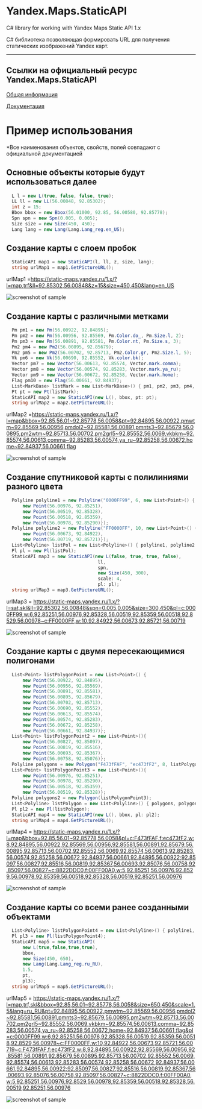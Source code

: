# Yandex.Maps.StaticAPI
C# library for working with Yandex Maps Static API 1.x

C# библиотека позволяющая формировать URL для получения статических изображений Yandex карт.
***
Ссылки на официальный ресурс Yandex.Maps.StaticAPI
-
[Общая информация](https://tech.yandex.ru/maps/staticapi/?from=mapsapi)

[Документация](https://tech.yandex.ru/maps/doc/staticapi/1.x/dg/concepts/input_params-docpage/)

Пример использования
=
*Все наименования объектов, свойств, полей совпадают с официальной документацией

Основные объекты которые будут использоваться далее
-
```C#
  L l = new L(true, false, false, true);
  LL ll = new LL(56.00848, 92.85302);
  int z = 15;
  Bbox bbox = new Bbox(56.01000, 92.85, 56.00580, 92.85778);
  Spn spn = new Spn(0.005, 0.005);
  Size size = new Size(450, 450);
  Lang lang = new Lang(Lang.Lang_reg.en_US);
```

Создание карты с слоем пробок
-
```C#
  StaticAPI map1 = new StaticAPI(l, ll, z, size, lang);
  string urlMap1 = map1.GetPictureURL();
```
urlMap1 =https://static-maps.yandex.ru/1.x/?l=map,trf&ll=92.85302,56.00848&z=15&size=450,450&lang=en_US

![screenshot of sample](https://static-maps.yandex.ru/1.x/?l=map,trf&ll=92.85302,56.00848&z=15&size=450,450&lang=en_US)

Создание карты с различными метками
-
```C#
  Pm pm1 = new Pm(56.00922, 92.84895);
  Pm pm2 = new Pm(56.00956, 92.85569, Pm.Color.do_, Pm.Size.l, 2);
  Pm pm3 = new Pm(56.00891, 92.85581, Pm.Color.nt, Pm.Size.s, 3);
  Pm2 pm4 = new Pm2(56.00895, 92.85679);
  Pm2 pm5 = new Pm2(56.00702, 92.85713, Pm2.Color.gr, Pm2.Size.l, 5);
  Vk pm6 = new Vk(56.00690, 92.85552, Vk.color.bk);
  Vector pm7 = new Vector(56.00613, 92.85574, Vector.mark.comma);
  Vector pm8 = new Vector(56.00574, 92.85283, Vector.mark.ya_ru);
  Vector pm9 = new Vector(56.00672, 92.85258, Vector.mark.home);
  Flag pm10 = new Flag(56.00661, 92.84937);
  List<MarkBase> listMark = new List<MarkBase>() { pm1, pm2, pm3, pm4, pm5, pm6, pm7, pm8, pm9, pm10 };
  Pt pt = new Pt(listMark);
  StaticAPI map2 = new StaticAPI(new L(), bbox, pt: pt);
  string urlMap2 = map2.GetPictureURL();
```
urlMap2 =https://static-maps.yandex.ru/1.x/?l=map&bbox=92.85,56.01~92.85778,56.0058&pt=92.84895,56.00922,pmwtm~92.85569,56.00956,pmdol2~92.85581,56.00891,pmnts3~92.85679,56.00895,pm2wtm~92.85713,56.00702,pm2grl5~92.85552,56.0069,vkbkm~92.85574,56.00613,comma~92.85283,56.00574,ya_ru~92.85258,56.00672,home~92.84937,56.00661,flag

![screenshot of sample](https://static-maps.yandex.ru/1.x/?l=map&bbox=92.85,56.01~92.85778,56.0058&pt=92.84895,56.00922,pmwtm~92.85569,56.00956,pmdol2~92.85581,56.00891,pmnts3~92.85679,56.00895,pm2wtm~92.85713,56.00702,pm2grl5~92.85552,56.0069,vkbkm~92.85574,56.00613,comma~92.85283,56.00574,ya_ru~92.85258,56.00672,home~92.84937,56.00661,flag)

Создание спутниковой карты с полилиниями разного цвета
-
```C#
  Polyline polyline1 = new Polyline("0000FF99", 6, new List<Point>() {
      new Point(56.00976, 92.85251),
      new Point(56.00519, 92.85328),
      new Point(56.00518, 92.85359),
      new Point(56.00978, 92.85290)});
  Polyline polyline2 = new Polyline("FF0000FF", 10, new List<Point>() {
      new Point(56.00673, 92.84922),
      new Point(56.00719, 92.85721)});
  List<Polyline> listPol = new List<Polyline>() { polyline1, polyline2 };
  Pl pl = new Pl(listPol);
  StaticAPI map3 = new StaticAPI(new L(false, true, true, false),
                                  ll,
                                  spn,
                                  new Size(450, 300),
                                  scale: 4,
                                  pl: pl);
  string urlMap3 = map3.GetPictureURL();
```
urlMap3 = https://static-maps.yandex.ru/1.x/?l=sat,skl&ll=92.85302,56.00848&spn=0.005,0.005&size=300,450&pl=c:0000FF99,w:6,92.85251,56.00976,92.85328,56.00519,92.85359,56.00518,92.8529,56.00978~c:FF0000FF,w:10,92.84922,56.00673,92.85721,56.00719

![screenshot of sample](https://static-maps.yandex.ru/1.x/?l=sat,skl&ll=92.85302,56.00848&spn=0.005,0.005&size=300,450&pl=c:0000FF99,w:6,92.85251,56.00976,92.85328,56.00519,92.85359,56.00518,92.8529,56.00978~c:FF0000FF,w:10,92.84922,56.00673,92.85721,56.00719)

Создание карты с двумя пересекающимися полигонами
-
```C#
  List<Point> listPolygonPoint = new List<Point>() {
      new Point(56.00922, 92.84895),
      new Point(56.00956, 92.85569),
      new Point(56.00891, 92.85581),
      new Point(56.00895, 92.85679),
      new Point(56.00702, 92.85713),
      new Point(56.00690, 92.85552),
      new Point(56.00613, 92.85574),
      new Point(56.00574, 92.85283),
      new Point(56.00672, 92.85258),
      new Point(56.00661, 92.84937)};
  List<Point> listPolygonPoint2 = new List<Point>(){
      new Point(56.00827, 92.85097),
      new Point(56.00819, 92.85516),
      new Point(56.00693, 92.85367),
      new Point(56.00758, 92.85076)};
  Polyline polygons = new Polygon("F473fFAF", "ec473fF2", 8, listPolygonPoint, listPolygonPoint2);
  List<Point> listPolygonPoint3 = new List<Point>(){
      new Point(56.00976, 92.85251),
      new Point(56.00978, 92.85290),
      new Point(56.00518, 92.85359),
      new Point(56.00519, 92.85328)};
  Polyline polygons2 = new Polygon(listPolygonPoint3);
  List<Polyline> listPolygon = new List<Polyline>() { polygons, polygons2 };
  Pl pl2 = new Pl(listPolygon);
  StaticAPI map4 = new StaticAPI(new L(), bbox, pl: pl2);
  string urlMap4 = map4.GetPictureURL();
```
urlMap4 = https://static-maps.yandex.ru/1.x/?l=map&bbox=92.85,56.01~92.85778,56.0058&pl=c:F473fFAF,f:ec473fF2,w:8,92.84895,56.00922,92.85569,56.00956,92.85581,56.00891,92.85679,56.00895,92.85713,56.00702,92.85552,56.0069,92.85574,56.00613,92.85283,56.00574,92.85258,56.00672,92.84937,56.00661,92.84895,56.00922;92.85097,56.00827,92.85516,56.00819,92.85367,56.00693,92.85076,56.00758,92.85097,56.00827~c:8822DDC0,f:00FF00A0,w:5,92.85251,56.00976,92.8529,56.00978,92.85359,56.00518,92.85328,56.00519,92.85251,56.00976

![screenshot of sample](https://static-maps.yandex.ru/1.x/?l=map&bbox=92.85,56.01~92.85778,56.0058&pl=c:F473fFAF,f:ec473fF2,w:8,92.84895,56.00922,92.85569,56.00956,92.85581,56.00891,92.85679,56.00895,92.85713,56.00702,92.85552,56.0069,92.85574,56.00613,92.85283,56.00574,92.85258,56.00672,92.84937,56.00661,92.84895,56.00922;92.85097,56.00827,92.85516,56.00819,92.85367,56.00693,92.85076,56.00758,92.85097,56.00827~c:8822DDC0,f:00FF00A0,w:5,92.85251,56.00976,92.8529,56.00978,92.85359,56.00518,92.85328,56.00519,92.85251,56.00976)

Создание карты со всеми ранее созданными объектами
-
```C#
  List<Polyline> listPolygonPoint4 = new List<Polyline>() { polyline1, polyline2, polygons, polygons2 };
  Pl pl3 = new Pl(listPolygonPoint4);
  StaticAPI map5 = new StaticAPI(
      new L(true,false,true,true),
      bbox,
      new Size(450, 650),
      new Lang(Lang.Lang_reg.ru_RU),
      1.5, 
      pt, 
      pl3);
  string urlMap5 = map5.GetPictureURL();
```
urlMap5 = https://static-maps.yandex.ru/1.x/?l=map,trf,skl&bbox=92.85,56.01~92.85778,56.0058&size=650,450&scale=1.5&lang=ru_RU&pt=92.84895,56.00922,pmwtm~92.85569,56.00956,pmdol2~92.85581,56.00891,pmnts3~92.85679,56.00895,pm2wtm~92.85713,56.00702,pm2grl5~92.85552,56.0069,vkbkm~92.85574,56.00613,comma~92.85283,56.00574,ya_ru~92.85258,56.00672,home~92.84937,56.00661,flag&pl=c:0000FF99,w:6,92.85251,56.00976,92.85328,56.00519,92.85359,56.00518,92.8529,56.00978~c:FF0000FF,w:10,92.84922,56.00673,92.85721,56.00719~c:F473fFAF,f:ec473fF2,w:8,92.84895,56.00922,92.85569,56.00956,92.85581,56.00891,92.85679,56.00895,92.85713,56.00702,92.85552,56.0069,92.85574,56.00613,92.85283,56.00574,92.85258,56.00672,92.84937,56.00661,92.84895,56.00922;92.85097,56.00827,92.85516,56.00819,92.85367,56.00693,92.85076,56.00758,92.85097,56.00827~c:8822DDC0,f:00FF00A0,w:5,92.85251,56.00976,92.8529,56.00978,92.85359,56.00518,92.85328,56.00519,92.85251,56.00976

![screenshot of sample](https://static-maps.yandex.ru/1.x/?l=map,trf,skl&bbox=92.85,56.01~92.85778,56.0058&size=650,450&scale=1.5&lang=ru_RU&pt=92.84895,56.00922,pmwtm~92.85569,56.00956,pmdol2~92.85581,56.00891,pmnts3~92.85679,56.00895,pm2wtm~92.85713,56.00702,pm2grl5~92.85552,56.0069,vkbkm~92.85574,56.00613,comma~92.85283,56.00574,ya_ru~92.85258,56.00672,home~92.84937,56.00661,flag&pl=c:0000FF99,w:6,92.85251,56.00976,92.85328,56.00519,92.85359,56.00518,92.8529,56.00978~c:FF0000FF,w:10,92.84922,56.00673,92.85721,56.00719~c:F473fFAF,f:ec473fF2,w:8,92.84895,56.00922,92.85569,56.00956,92.85581,56.00891,92.85679,56.00895,92.85713,56.00702,92.85552,56.0069,92.85574,56.00613,92.85283,56.00574,92.85258,56.00672,92.84937,56.00661,92.84895,56.00922;92.85097,56.00827,92.85516,56.00819,92.85367,56.00693,92.85076,56.00758,92.85097,56.00827~c:8822DDC0,f:00FF00A0,w:5,92.85251,56.00976,92.8529,56.00978,92.85359,56.00518,92.85328,56.00519,92.85251,56.00976)
